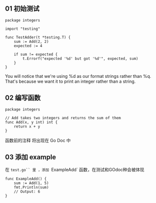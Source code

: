 ## 01 初始测试
```
package integers

import "testing"

func TestAdder(t *testing.T) {
	sum := Add(2, 2)
	expected := 4

	if sum != expected {
		t.Errorf("expected '%d' but got '%d'", expected, sum)
	}
}

```

You will notice that we're using %d as our format strings rather than %q. That's because we want it to print an integer rather than a string.

## 02 编写函数

```
package integers

// Add takes two integers and returns the sum of them
func Add(x, y int) int {
	return x + y
}

```

函数前的注释 将出现在 Go Doc 中

## 03 添加 example

在 `test.go`` 里 ，添加 `ExampleAdd` 函数，在测试和GOdoc种会被体现

```
func ExampleAdd() {
	sum := Add(1, 5)
	fmt.Println(sum)
	// Output: 6
}
```
